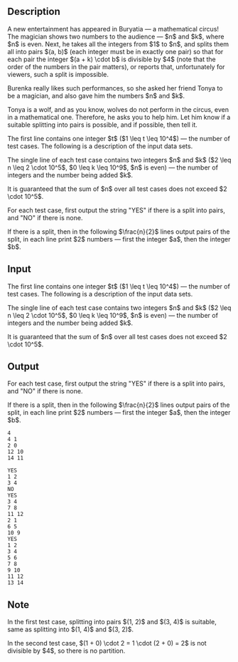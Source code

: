 ## Description

<div><p>A new entertainment has appeared in Buryatia — a mathematical circus! The magician shows two numbers to the audience — $n$ and $k$, <span class="tex-font-style-bf">where $n$ is even</span>. Next, he takes all the integers from $1$ to $n$, and splits them all into pairs $(a, b)$ (each integer must be in exactly one pair) so that for each pair the integer $(a + k) \cdot b$ is divisible by $4$ (<span class="tex-font-style-bf">note that the order of the numbers in the pair matters</span>), or reports that, unfortunately for viewers, such a split is impossible.</p><p>Burenka really likes such performances, so she asked her friend Tonya to be a magician, and also gave him the numbers $n$ and $k$.</p><p>Tonya is a wolf, and as you know, wolves do not perform in the circus, even in a mathematical one. Therefore, he asks you to help him. Let him know if a suitable splitting into pairs is possible, and if possible, then tell it.</p></div><div class="input-specification"><p>The first line contains one integer $t$ ($1 \leq t \leq 10^4$) — the number of test cases. The following is a description of the input data sets.</p><p>The single line of each test case contains two integers $n$ and $k$ ($2 \leq n \leq 2 \cdot 10^5$, $0 \leq k \leq 10^9$, $n$ is even) — the number of integers and the number being added $k$.</p><p>It is guaranteed that the sum of $n$ over all test cases does not exceed $2 \cdot 10^5$.</p></div><div class="output-specification"><p>For each test case, first output the string "<span class="tex-font-style-tt">YES</span>" if there is a split into pairs, and "<span class="tex-font-style-tt">NO</span>" if there is none.</p><p>If there is a split, then in the following $\frac{n}{2}$ lines output pairs of the split, in each line print $2$ numbers — first the integer $a$, then the integer $b$.</p></div>

## Input

<p>The first line contains one integer $t$ ($1 \leq t \leq 10^4$) — the number of test cases. The following is a description of the input data sets.</p><p>The single line of each test case contains two integers $n$ and $k$ ($2 \leq n \leq 2 \cdot 10^5$, $0 \leq k \leq 10^9$, $n$ is even) — the number of integers and the number being added $k$.</p><p>It is guaranteed that the sum of $n$ over all test cases does not exceed $2 \cdot 10^5$.</p>

## Output

<p>For each test case, first output the string "<span class="tex-font-style-tt">YES</span>" if there is a split into pairs, and "<span class="tex-font-style-tt">NO</span>" if there is none.</p><p>If there is a split, then in the following $\frac{n}{2}$ lines output pairs of the split, in each line print $2$ numbers — first the integer $a$, then the integer $b$.</p>





```input1|2,4
4
4 1
2 0
12 10
14 11
```




```output1
YES
1 2
3 4
NO
YES
3 4
7 8
11 12
2 1
6 5
10 9
YES
1 2
3 4
5 6
7 8
9 10
11 12
13 14
```



## Note

<p>In the first test case, splitting into pairs $(1, 2)$ and $(3, 4)$ is suitable, same as splitting into $(1, 4)$ and $(3, 2)$.</p><p>In the second test case, $(1 + 0) \cdot 2 = 1 \cdot (2 + 0) = 2$ is not divisible by $4$, so there is no partition.</p>
